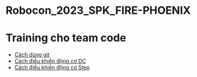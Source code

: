 # Robocon_2023_SPK_FIRE-PHOENIX
# Training cho team code
- [Cách dùng git](/Notebooks/Use_Git.txt)
- [Cách điều khiển động cơ DC](/Notebooks/DC_MOTOR/README.md)
- [Cách điều khiển động cơ Step](/Notebooks/STEP_MOTOR/README.md)
